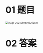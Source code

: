 # 01 题目

<img src="https://cvp.oss-cn-shanghai.aliyuncs.com/picgo/202405040932982.png" alt="image-20240504093252821" style="zoom:50%;" />



# 02 答案

